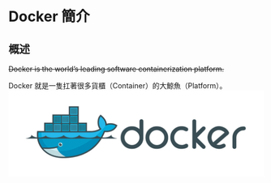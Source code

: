 # Docker 簡介

## 概述

~~Docker is the world’s leading software containerization platform.~~

Docker 就是一隻扛著很多貨櫃（Container）的大鯨魚（Platform）。![](/assets/docker.png)

